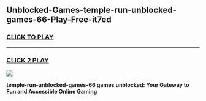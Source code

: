 
## Unblocked-Games-temple-run-unblocked-games-66-Play-Free-it7ed
<h3>
<a href="https://premium76.site?title=temple-run-unblocked-games-66&ref=22A">CLICK TO PLAY</a></h3>
<hr>

<h3>
<a href="https://premium76.site?title=temple-run-unblocked-games-66&ref=22A">CLICK 2 PLAY</a>
  
</h3>

<a href="https://premium76.site?title=temple-run-unblocked-games-66&ref=22A"><img src="https://clearcache.store/games.png"></a>


**temple-run-unblocked-games-66 games unblocked: Your Gateway to Fun and Accessible Online Gaming**
